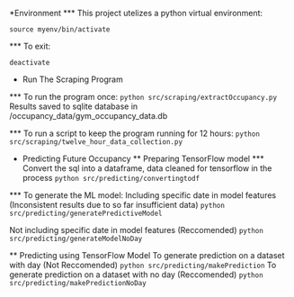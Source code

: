 *Environment
*** This project utelizes a python virtual environment:

`source myenv/bin/activate`

*** To exit:

`deactivate`

* Run The Scraping Program 

*** To run the program once:
`python src/scraping/extractOccupancy.py`
Results saved to sqlite database in /occupancy_data/gym_occupancy_data.db

*** To run a script to keep the program running for 12 hours:
`python src/scraping/twelve_hour_data_collection.py`


* Predicting Future Occupancy
** Preparing TensorFlow model
*** Convert the sql into a dataframe, data cleaned for tensorflow in the process
`python src/predicting/convertingtodf`

*** To generate the ML model:
Including specific date in model features (Inconsistent results due to so far insufficient data) 
`python src/predicting/generatePredictiveModel`

Not including specific date in model features (Reccomended)
`python src/predicting/generateModelNoDay`

** Predicting using TensorFlow Model
To generate prediction on a dataset with day (Not Reccomended)
`python src/predicting/makePrediction`
To generate prediction on a dataset with no day (Reccomended)
`python src/predicting/makePredictionNoDay`




